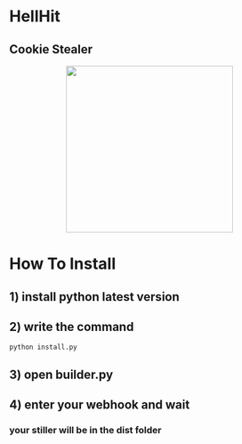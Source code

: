 # HellHit
## Cookie Stealer

<p align="center">
  <img width="300" height="300" src="https://media.discordapp.net/attachments/1096311735134203907/1096320215987540028/image.png">
</p>

# How To Install
## 1) install python latest version
## 2) write the command 
```
python install.py
```
## 3) open builder.py 
## 4) enter your webhook and wait 
### your stiller will be in the dist folder
